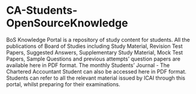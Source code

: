 # CA-Students-OpenSourceKnowledge
BoS Knowledge Portal is a repository of study content for students. All the publications of Board of Studies including Study Material, Revision Test Papers, Suggested Answers, Supplementary Study Material, Mock Test Papers, Sample Questions and previous attempts’ question papers are available here in PDF format. The monthly Students’ Journal - The Chartered Accountant Student can also be accessed here in PDF format.  Students can refer to all the relevant material issued by ICAI through this portal, whilst preparing for their examinations.
